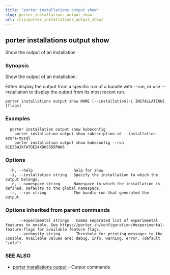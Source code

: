 ```yaml
---
title: "porter installations output show"
slug: porter_installations_output_show
url: /cli/porter_installations_output_show/
---
```

## porter installations output show

Show the output of an installation

### Synopsis

Show the output of an installation.

Either display the output from a specific run of a bundle with --run, or use --installation to display the output from its most recent run.

```
porter installations output show NAME [--installation|-i INSTALLATION] [flags]
```

### Examples

```
  porter installation output show kubeconfig
    porter installation output show subscription-id --installation azure-mysql
    porter installation output show kubeconfig --run 01EZSWJXFATDE24XDHS5D5PWK6
```

### Options

```
  -h, --help                  help for show
  -i, --installation string   Specify the installation to which the output belongs.
  -n, --namespace string      Namespace in which the installation is defined. Defaults to the global namespace.
  -r, --run string            The bundle run that generated the output.
```

### Options inherited from parent commands

```
      --experimental strings   Comma separated list of experimental features to enable. See https://porter.sh/configuration/#experimental-feature-flags for available feature flags.
      --verbosity string       Threshold for printing messages to the console. Available values are: debug, info, warning, error. (default "info")
```

### SEE ALSO

* [porter installations output](/cli/porter_installations_output/)	 - Output commands

